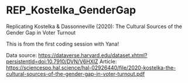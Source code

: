 # REP_Kostelka_GenderGap
Replicating Kostelka &amp; Dassonneville (2020): The Cultural Sources of the Gender Gap in Voter Turnout

This is from the first coding session with Yana!

Data source: https://dataverse.harvard.edu/dataset.xhtml?persistentId=doi:10.7910/DVN/V6HXIZ
Article: https://sciencespo.hal.science/hal-02926440/file/2020-kostelka-the-cultural-sources-of-the-gender-gap-in-voter-turnout.pdf
